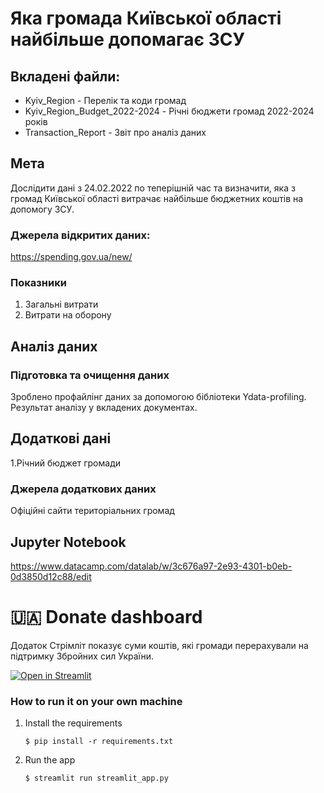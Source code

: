 # Яка громада Київської області найбільше допомагає ЗСУ

## Вкладені файли:
- Kyiv_Region - Перелік та коди громад
- Kyiv_Region_Budget_2022-2024 - Річні бюджети громад 2022-2024 років
- Transaction_Report - Звіт про аналіз даних

## Мета

Дослідити дані з 24.02.2022 по теперішній час та визначити, яка з громад Київської області витрачає найбільше бюджетних коштів на допомогу ЗСУ. 


### Джерела відкритих даних:
https://spending.gov.ua/new/


### Показники
1. Загальні витрати
2. Витрати на оборону

## Аналіз даних

### Підготовка та очищення даних
Зроблено профайлінг даних за допомогою бібліотеки Ydata-profiling. Результат аналізу у вкладених документах.

## Додаткові дані
1.Річний бюджет громади

### Джерела додаткових даних
Офіційні сайти територіальних громад


## Jupyter Notebook
https://www.datacamp.com/datalab/w/3c676a97-2e93-4301-b0eb-0d3850d12c88/edit


# :ukraine: Donate dashboard
Додаток Стрімліт показує суми коштів, які громади перерахували на підтримку Збройних сил України.

[![Open in Streamlit](https://static.streamlit.io/badges/streamlit_badge_black_white.svg)](https://gdp-dashboard-template.streamlit.app/)

### How to run it on your own machine

1. Install the requirements

   ```
   $ pip install -r requirements.txt
   ```

2. Run the app

   ```
   $ streamlit run streamlit_app.py
   ```
